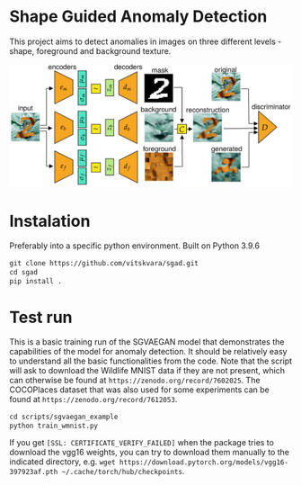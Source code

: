 # Shape Guided Anomaly Detection
This project aims to detect anomalies in images on three different levels - shape, foreground and background texture.

![SGVAEGAN model](sgvaegan.png)

# Instalation
Preferably into a specific python environment. Built on Python 3.9.6
```
git clone https://github.com/vitskvara/sgad.git
cd sgad
pip install .
```

# Test run
This is a basic training run of the SGVAEGAN model that demonstrates the capabilities of the model for anomaly detection. It should be relatively easy to understand all the basic functionalities from the code. Note that the script will ask to download the Wildlife MNIST data if they are not present, which can otherwise be found at `https://zenodo.org/record/7602025`. The COCOPlaces dataset that was also used for some experiments can be found at `https://zenodo.org/record/7612053`. 
```
cd scripts/sgvaegan_example
python train_wmnist.py
```
If you get `[SSL: CERTIFICATE_VERIFY_FAILED]` when the package tries to download the vgg16 weights, you can try to download them manually to the indicated directory, e.g. `wget https://download.pytorch.org/models/vgg16-397923af.pth ~/.cache/torch/hub/checkpoints`.

